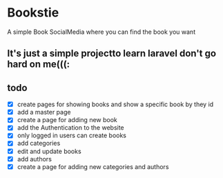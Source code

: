 # Bookstie

A simple Book SocialMedia where you can find the book you want

## It's just a simple projectto learn laravel don't go hard on me(((:

## todo
- [x] create pages for showing books and show a specific book by they id
- [x] add a master page
- [x] create a page for adding new book
- [x] add the Authentication to the website
- [x] only logged in users can create books
- [x] add categories
- [x] edit and update books
- [x] add authors
- [x] create a page for adding new categories and authors
